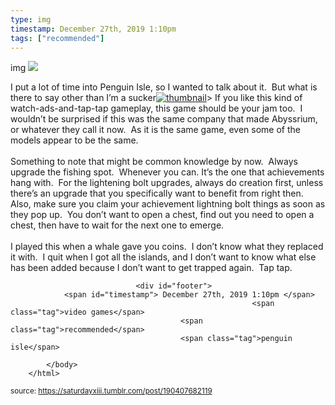 ```yaml
---
type: img
timestamp: December 27th, 2019 1:10pm
tags: ["recommended"]
---
```

img
<img src="https://saturdayxiii.github.io/media/190407682119.jpg"/>
                                                                                          
I put a lot of time into Penguin Isle, so I wanted to talk about it.  But what is there to say other than I’m a sucker[![thumbnail](http://i3.ytimg.com/vi/ /maxresdefault.jpg)](https://www.youtube.com/watch?v= )>
If you like this kind of watch-ads-and-tap-tap gameplay, this game should be your jam too.  I wouldn’t be surprised if this was the same company that made Abyssrium, or whatever they call it now.  As it is the same game, even some of the models appear to be the same.<br/><br/>Something to note that might be common knowledge by now.  Always upgrade the fishing spot.  Whenever you can. It’s the one that achievements hang with.  For the lightening bolt upgrades, always do creation first, unless there’s an upgrade that you specifically want to benefit from right then.  Also, make sure you claim your achievement lightning bolt things as soon as they pop up.  You don’t want to open a chest, find out you need to open a chest, then have to wait for the next one to emerge.<br/><br/>I played this when a whale gave you coins.  I don’t know what they replaced it with.  I quit when I got all the islands, and I don’t want to know what else has been added because I don’t want to get trapped again.  Tap tap.<br/>
 
                                    
                
                
                
                
                                <div id="footer">
                <span id="timestamp"> December 27th, 2019 1:10pm </span>
                                                          <span class="tag">video games</span>
                                          <span class="tag">recommended</span>
                                          <span class="tag">penguin isle</span>
                                                    
            </body>
        </html>

        
<small>source: https://saturdayxiii.tumblr.com/post/190407682119</small>